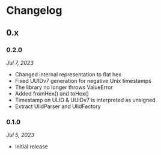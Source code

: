 # Changelog

## 0.x

### 0.2.0

*Jul 7, 2023*

* Changed internal representation to flat hex
* Fixed UUIDv7 generation for negative Unix timestamps
* The library no longer throws ValueError
* Added fromHex() and toHex()
* Timestamp on ULID & UUIDv7 is interpreted as unsigned
* Extract UlidParser and UlidFactory 

### 0.1.0

*Jul 5, 2023*

* Initial release
